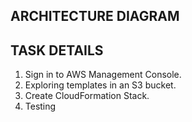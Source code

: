 <H2> ARCHITECTURE DIAGRAM </h2>




<h2> TASK DETAILS </h2>

<ol>

<li> Sign in to AWS Management Console. </li>

<li> Exploring templates in an S3 bucket. </li>

<li> Create CloudFormation Stack. </li>

<li> Testing </li>
  
</ol>
